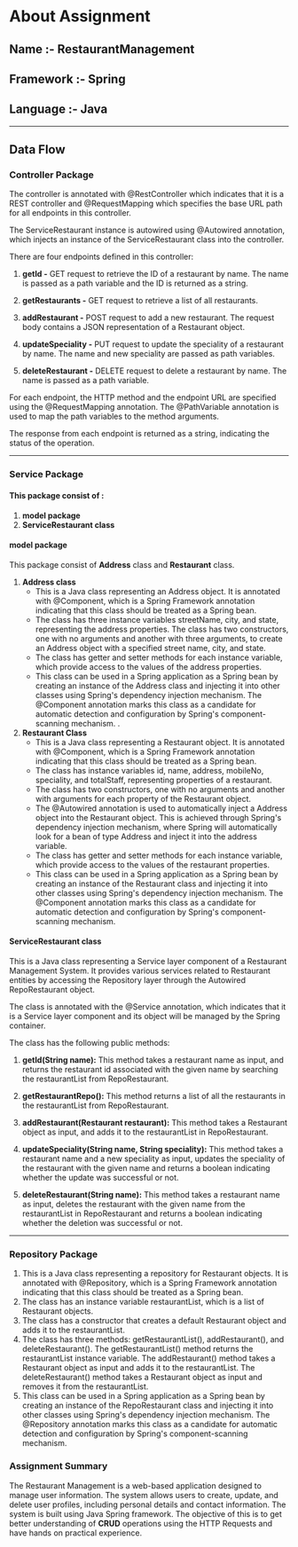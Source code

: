 # **About Assignment**
## **Name :-** RestaurantManagement
## **Framework :-** Spring
## **Language :-** Java
---
## **Data Flow**
### **Controller Package**
The controller is annotated with @RestController which indicates that it is a REST controller and @RequestMapping which specifies the base URL path for all endpoints in this controller.

The ServiceRestaurant instance is autowired using @Autowired annotation, which injects an instance of the ServiceRestaurant class into the controller.

There are four endpoints defined in this controller:

1. **getId -** GET request to retrieve the ID of a restaurant by name. The name is passed as a path variable and the ID is returned as a string.

1. **getRestaurants -** GET request to retrieve a list of all restaurants.

1. **addRestaurant -** POST request to add a new restaurant. The request body contains a JSON representation of a Restaurant object.

1. **updateSpeciality -** PUT request to update the speciality of a restaurant by name. The name and new speciality are passed as path variables.

1. **deleteRestaurant -** DELETE request to delete a restaurant by name. The name is passed as a path variable.

For each endpoint, the HTTP method and the endpoint URL are specified using the @RequestMapping annotation. The @PathVariable annotation is used to map the path variables to the method arguments.

The response from each endpoint is returned as a string, indicating the status of the operation.
___
### **Service Package**
#### **This package consist of :**
1. **model package**
2. **ServiceRestaurant class**
#### **model package**
This package consist of **Address** class and **Restaurant** class.
1. **Address class**
    * This is a Java class representing an Address object. It is annotated with @Component, which is a Spring Framework annotation indicating that this class should be treated as a Spring bean.
    * The class has three instance variables streetName, city, and state, representing the address properties. The class has two constructors, one with no arguments and another with three arguments, to create an Address object with a specified street name, city, and state.
    * The class has getter and setter methods for each instance variable, which provide access to the values of the address properties.
    * This class can be used in a Spring application as a Spring bean by creating an instance of the Address class and injecting it into other classes using Spring's dependency injection mechanism. The @Component annotation marks this class as a candidate for automatic detection and configuration by Spring's component-scanning mechanism.
.
2. **Restaurant Class**
    * This is a Java class representing a Restaurant object. It is annotated with @Component, which is a Spring Framework annotation indicating that this class should be treated as a Spring bean.
    * The class has instance variables id, name, address, mobileNo, speciality, and totalStaff, representing properties of a restaurant.
    * The class has two constructors, one with no arguments and another with arguments for each property of the Restaurant object.
    * The @Autowired annotation is used to automatically inject a Address object into the Restaurant object. This is achieved through Spring's dependency injection mechanism, where Spring will automatically look for a bean of type Address and inject it into the address variable.
    * The class has getter and setter methods for each instance variable, which provide access to the values of the restaurant properties.
    * This class can be used in a Spring application as a Spring bean by creating an instance of the Restaurant class and injecting it into other classes using Spring's dependency injection mechanism. The @Component annotation marks this class as a candidate for automatic detection and configuration by Spring's component-scanning mechanism.
#### **ServiceRestaurant class**
This is a Java class representing a Service layer component of a Restaurant Management System. It provides various services related to Restaurant entities by accessing the Repository layer through the Autowired RepoRestaurant object.

The class is annotated with the @Service annotation, which indicates that it is a Service layer component and its object will be managed by the Spring container.

The class has the following public methods:

1. **getId(String name):** This method takes a restaurant name as input, and returns the restaurant id associated with the given name by searching the restaurantList from RepoRestaurant.

1. **getRestaurantRepo():** This method returns a list of all the restaurants in the restaurantList from RepoRestaurant.

1. **addRestaurant(Restaurant restaurant):** This method takes a Restaurant object as input, and adds it to the restaurantList in RepoRestaurant.

1. **updateSpeciality(String name, String speciality):** This method takes a restaurant name and a new speciality as input, updates the speciality of the restaurant with the given name and returns a boolean indicating whether the update was successful or not.

1. **deleteRestaurant(String name):** This method takes a restaurant name as input, deletes the restaurant with the given name from the restaurantList in RepoRestaurant and returns a boolean indicating whether the deletion was successful or not.
___
### **Repository Package**
1. This is a Java class representing a repository for Restaurant objects. It is annotated with @Repository, which is a Spring Framework annotation indicating that this class should be treated as a Spring bean.
1. The class has an instance variable restaurantList, which is a list of Restaurant objects.
1. The class has a constructor that creates a default Restaurant object and adds it to the restaurantList.
1. The class has three methods: getRestaurantList(), addRestaurant(), and deleteRestaurant(). The getRestaurantList() method returns the restaurantList instance variable. The addRestaurant() method takes a Restaurant object as input and adds it to the restaurantList. The deleteRestaurant() method takes a Restaurant object as input and removes it from the restaurantList.
1. This class can be used in a Spring application as a Spring bean by creating an instance of the RepoRestaurant class and injecting it into other classes using Spring's dependency injection mechanism. The @Repository annotation marks this class as a candidate for automatic detection and configuration by Spring's component-scanning mechanism.

### Assignment Summary
The Restaurant Management is a web-based application designed to manage user information. The system allows users to create, update, and delete user profiles, including personal details and contact information. The system is built using Java Spring framework. The objective of this is to get better understanding of **CRUD** operations using the HTTP Requests and have hands on practical experience.